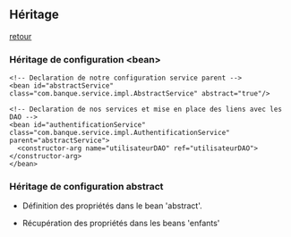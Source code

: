 ## Héritage

[retour](https://github.com/grouault/spring-tutorial/blob/master/spring-contexte/notes/balise-attributs-xml/configuration-xml.md)

### Héritage de configuration &lt;bean&gt;
    <!-- Declaration de notre configuration service parent -->
    <bean id="abstractService" class="com.banque.service.impl.AbstractService" abstract="true"/>	

    <!-- Declaration de nos services et mise en place des liens avec les DAO -->
    <bean id="authentificationService" class="com.banque.service.impl.AuthentificationService" parent="abstractService">
      <constructor-arg name="utilisateurDAO" ref="utilisateurDAO"></constructor-arg>
    </bean>

### Héritage de configuration abstract
    
- Définition des propriétés dans le bean 'abstract'.
- Récupération des propriétés dans les beans 'enfants'
    
    <!-- Declaration de notre configuration de DAO parent -->
    <bean id="abstractDao" class="com.banque.dao.impl.AbstractDAO" abstract="true">
      <property name="url" value="${bdd.url}"></property>
      <property name="driver" value="${bdd.driver}"></property>
      <property name="login" value="${bdd.login}"></property>
      <property name="pwd" value="${bdd.password}"></property>
    </bean>
    
    <!-- Declaration de nos DAO enfants -->
    <bean id="compteDAO" class="com.banque.dao.impl.CompteDAO" parent="abstractDao">
    </bean>
    <bean id="operationDAO" class="com.banque.dao.impl.OperationDAO" parent="abstractDao">
	</bean>
